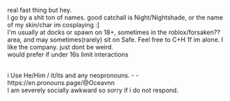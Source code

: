 real fast thing but hey. <br>
I go by a shit ton of names. good catchall is Night/Nightshade, or the name of my skin/char im cosplaying :] <br>
I'm usually at docks or spawn on 18+, sometimes in the roblox/forsaken?? area, and may sometimes(rarely) sit on Safe. Feel free to C+H 1f im alone. I like the company. just dont be weird. <br> 
would prefer if under 16s limit interactions <br>

<br>
i Use He/Him / it/its and any neopronouns.  - - https://en.pronouns.page/@Oceavnn  <br>
I am severely socially awkward so sorry if i do not respond. <br>
